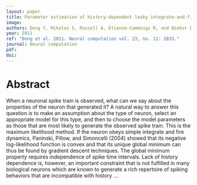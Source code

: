 ```yaml
---
layout: paper
title: Parameter estimation of history-dependent leaky integrate-and-fire neurons using maximum-likelihood methods
image:
authors: Dong Y, Mihalas S, Russell A, Etienne-Cummings R, and Niebur E.
year: 2011
ref: "Dong et al. 2011. Neural computation vol. 23, no. 11: 2833."
journal: Neural computation
pdf:
doi:
---
```


# Abstract
When a neuronal spike train is observed, what can we say about the properties of the neuron that generated it? A natural way to answer this question is to make an assumption about the type of neuron, select an appropriate model for this type, and then to choose the model parameters as those that are most likely to generate the observed spike train. This is the maximum likelihood method. If the neuron obeys simple integrate and fire dynamics, Paninski, Pillow, and Simoncelli (2004) showed that its negative log-likelihood function is convex and that its unique global minimum can thus be found by gradient descent techniques. The global minimum property requires independence of spike time intervals. Lack of history dependence is, however, an important constraint that is not fulfilled in many biological neurons which are known to generate a rich repertoire of spiking behaviors that are incompatible with history …
